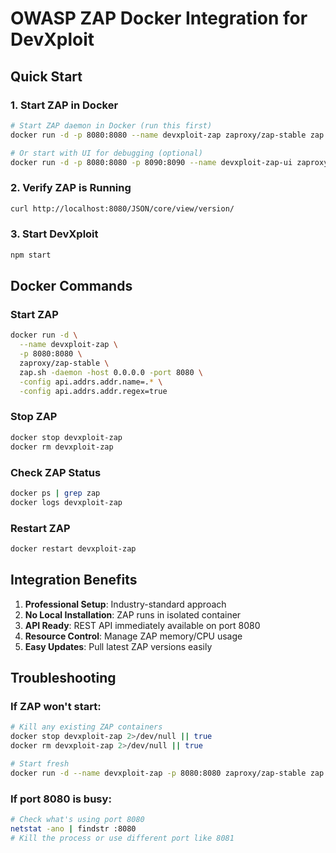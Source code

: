 # OWASP ZAP Docker Integration for DevXploit

## Quick Start

### 1. Start ZAP in Docker
```bash
# Start ZAP daemon in Docker (run this first)
docker run -d -p 8080:8080 --name devxploit-zap zaproxy/zap-stable zap.sh -daemon -host 0.0.0.0 -port 8080 -config api.addrs.addr.name=.* -config api.addrs.addr.regex=true

# Or start with UI for debugging (optional)
docker run -d -p 8080:8080 -p 8090:8090 --name devxploit-zap-ui zaproxy/zap-stable zap.sh -host 0.0.0.0 -port 8080 -config api.addrs.addr.name=.* -config api.addrs.addr.regex=true
```

### 2. Verify ZAP is Running
```bash
curl http://localhost:8080/JSON/core/view/version/
```

### 3. Start DevXploit
```bash
npm start
```

## Docker Commands

### Start ZAP
```bash
docker run -d \
  --name devxploit-zap \
  -p 8080:8080 \
  zaproxy/zap-stable \
  zap.sh -daemon -host 0.0.0.0 -port 8080 \
  -config api.addrs.addr.name=.* \
  -config api.addrs.addr.regex=true
```

### Stop ZAP
```bash
docker stop devxploit-zap
docker rm devxploit-zap
```

### Check ZAP Status
```bash
docker ps | grep zap
docker logs devxploit-zap
```

### Restart ZAP
```bash
docker restart devxploit-zap
```

## Integration Benefits

1. **Professional Setup**: Industry-standard approach
2. **No Local Installation**: ZAP runs in isolated container
3. **API Ready**: REST API immediately available on port 8080
4. **Resource Control**: Manage ZAP memory/CPU usage
5. **Easy Updates**: Pull latest ZAP versions easily

## Troubleshooting

### If ZAP won't start:
```bash
# Kill any existing ZAP containers
docker stop devxploit-zap 2>/dev/null || true
docker rm devxploit-zap 2>/dev/null || true

# Start fresh
docker run -d --name devxploit-zap -p 8080:8080 zaproxy/zap-stable zap.sh -daemon -host 0.0.0.0 -port 8080 -config api.addrs.addr.name=.* -config api.addrs.addr.regex=true
```

### If port 8080 is busy:
```bash
# Check what's using port 8080
netstat -ano | findstr :8080
# Kill the process or use different port like 8081
```